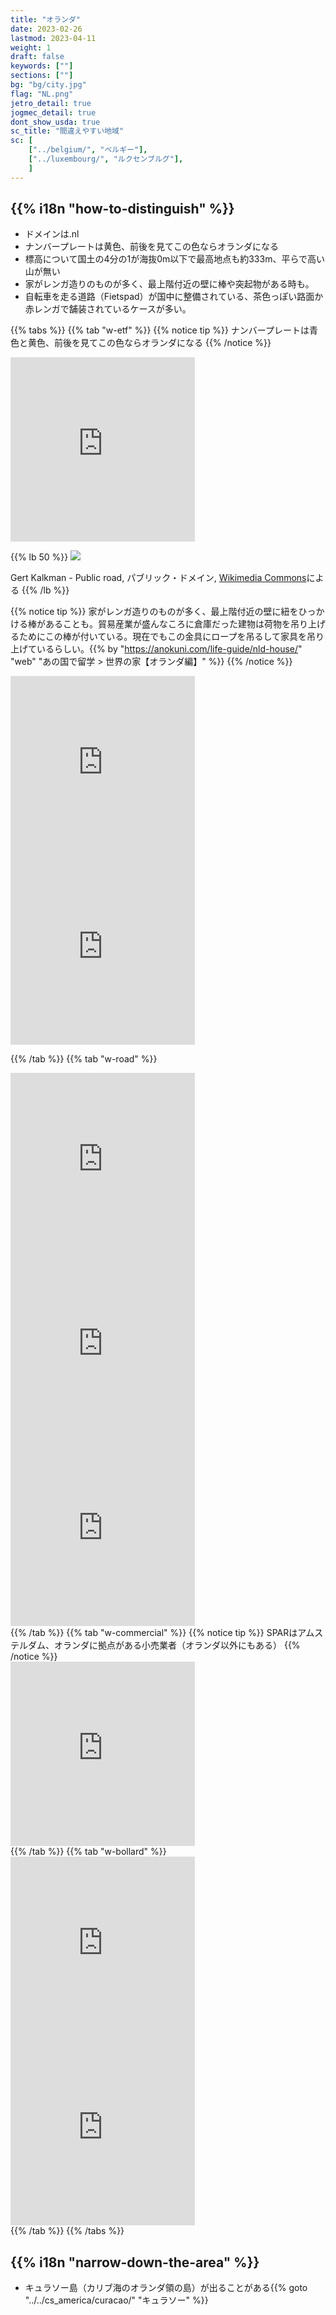 ```yaml
---
title: "オランダ"
date: 2023-02-26
lastmod: 2023-04-11
weight: 1
draft: false
keywords: [""]
sections: [""]
bg: "bg/city.jpg"
flag: "NL.png"
jetro_detail: true
jogmec_detail: true
dont_show_usda: true
sc_title: "間違えやすい地域"
sc: [
    ["../belgium/", "ベルギー"],
    ["../luxembourg/", "ルクセンブルグ"],
    ]
---
```


<div class="main-desciption country-description">
    <h2 class="section-title">{{% i18n "how-to-distinguish" %}}</h2>
    <ul class="rule-list">
        <li>ドメインは<span class="quiz">.nl</span></li>
        <li>ナンバープレートは<span class="quiz">黄色</span>、前後を見てこの色ならオランダになる</li>
        <li>標高について<span class="quiz">国土の4分の1が海抜0m以下で最高地点も約333m、平らで高い山が無い</span></li>
        <li>家が<span class="quiz">レンガ造り</span>のものが多く、最上階付近の壁に棒や突起物がある時も。</li>
        <li>自転車を走る道路（Fietspad）が国中に整備されている、茶色っぽい路面か赤レンガで舗装されているケースが多い。</li>
    </ul>
</div>



{{% tabs  %}}
{{% tab "w-etf" %}}
{{% notice tip %}}
ナンバープレートは<span class="quiz">青色と黄色</span>、前後を見てこの色ならオランダになる
{{% /notice %}}
<div class="googlemap-if">
<iframe src="https://www.google.com/maps/embed?pb=!4v1679141332249!6m8!1m7!1sg1RdmgWjKbdxPkez_SYt5A!2m2!1d52.62806409963211!2d4.757430216332611!3f207.98249979502546!4f-33.31514269239735!5f2.925276879255313" width="295" height="295" style="border:0;" allowfullscreen="" loading="lazy" referrerpolicy="no-referrer-when-downgrade"></iframe>
</div>

{{% lb 50 %}}
![](2023-04-12-19-03-07.png)

Gert Kalkman - Public road, パブリック・ドメイン, <a href="https://commons.wikimedia.org/w/index.php?curid=4482331">Wikimedia Commons</a>による
{{% /lb %}}


{{% notice tip %}}
家が<span class="quiz">レンガ造り</span>のものが多く、最上階付近の壁に紐をひっかける棒があることも。貿易産業が盛んなころに倉庫だった建物は荷物を吊り上げるためにこの棒が付いている。現在でもこの金具にロープを吊るして家具を吊り上げているらしい。{{% by "https://anokuni.com/life-guide/nld-house/" "web" "あの国で留学 > 世界の家【オランダ編】" %}}
{{% /notice %}}
<div class="googlemap-if">
<iframe src="https://www.google.com/maps/embed?pb=!4v1682217440981!6m8!1m7!1sShrdegp8jM5kGf45qRbN4Q!2m2!1d51.9121151342119!2d4.446415080678936!3f105.34258501375567!4f15.29181978106989!5f3.325193203789971" width="295" height="295" style="border:0;" allowfullscreen="" loading="lazy" referrerpolicy="no-referrer-when-downgrade"></iframe>
<iframe src="https://www.google.com/maps/embed?pb=!4v1682217832683!6m8!1m7!1sMXt13WzxXVmrgvcBCknubg!2m2!1d51.52462280577394!2d5.968059501168068!3f184.46227696003493!4f1.9262711336245815!5f2.5315311573194337" width="295" height="295" style="border:0;" allowfullscreen="" loading="lazy" referrerpolicy="no-referrer-when-downgrade"></iframe>
</div>

{{% /tab %}}
{{% tab "w-road" %}}
<div class="googlemap-if">
<iframe src="https://www.google.com/maps/embed?pb=!4v1679141570574!6m8!1m7!1sprdJ9xuz_l9p0xCfBazpdA!2m2!1d51.8035704085399!2d4.697570333012825!3f268.4021750511996!4f-13.239676289471817!5f3.2829566151088043" width="295" height="295" style="border:0;" allowfullscreen="" loading="lazy" referrerpolicy="no-referrer-when-downgrade"></iframe>
<iframe src="https://www.google.com/maps/embed?pb=!4v1679141478238!6m8!1m7!1sB4GDIhPzJwbSQ52H8g7Sig!2m2!1d51.80858880734058!2d4.703012450152431!3f226.0633701872837!4f-20.003968237083072!5f2.5151455284697817" width="295" height="295" style="border:0;" allowfullscreen="" loading="lazy" referrerpolicy="no-referrer-when-downgrade"></iframe>
<iframe src="https://www.google.com/maps/embed?pb=!4v1679344268948!6m8!1m7!1sOmce0ad2XrNd6h0DKLZm4w!2m2!1d52.07884760123279!2d4.812233108178345!3f286.487485256276!4f-11.403886350573686!5f1.5536035670833046" width="295" height="295" style="border:0;" allowfullscreen="" loading="lazy" referrerpolicy="no-referrer-when-downgrade"></iframe>
</div>
{{% /tab %}}
{{% tab "w-commercial" %}}
{{% notice tip %}}
SPARはアムステルダム、オランダに拠点がある小売業者（オランダ以外にもある）
{{% /notice %}}
<div class="googlemap-if">
<iframe src="https://www.google.com/maps/embed?pb=!4v1679344477467!6m8!1m7!1sksoNxDxOgE1x6k6PhqdZzA!2m2!1d52.35462369937679!2d4.950458885723939!3f221.47995793446393!4f1.1243180771967474!5f2.285106199018506" width="295" height="295" style="border:0;" allowfullscreen="" loading="lazy" referrerpolicy="no-referrer-when-downgrade"></iframe>
</div>
{{% /tab %}}
{{% tab "w-bollard" %}}
<div class="googlemap-if">
<iframe src="https://www.google.com/maps/embed?pb=!4v1680776471376!6m8!1m7!1sJfPnL8Hsi0IPghLup8GIzQ!2m2!1d51.60542460100383!2d6.045330555955398!3f158.27245110585704!4f-9.924312843496352!5f3.325193203789971" width="295" height="295" style="border:0;" allowfullscreen="" loading="lazy" referrerpolicy="no-referrer-when-downgrade"></iframe>
<iframe src="https://www.google.com/maps/embed?pb=!4v1680776514480!6m8!1m7!1s-7n1VFjx_nAV_qFYYwPqiA!2m2!1d51.60560341247388!2d6.044987637655998!3f263.1800180302207!4f-14.752971452669513!5f3.32234471507444" width="295" height="295" style="border:0;" allowfullscreen="" loading="lazy" referrerpolicy="no-referrer-when-downgrade"></iframe>
</div>
{{% /tab %}}
{{% /tabs %}}


<div class="main-desciption area-description">
    <h2 class="section-title">{{% i18n "narrow-down-the-area" %}}</h2>
    <ul class="rule-list">
        <li>キュラソー島（カリブ海のオランダ領の島）が出ることがある{{% goto "../../cs_america/curacao/" "キュラソー" %}}</li>
    </ul>
</div>
